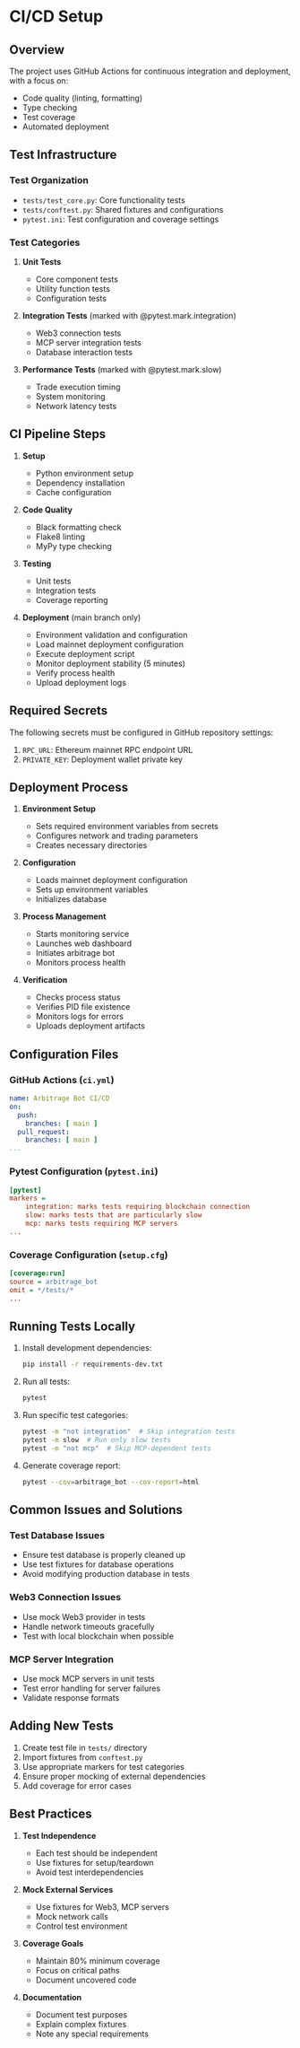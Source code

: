 # CI/CD Setup

## Overview
The project uses GitHub Actions for continuous integration and deployment, with a focus on:
- Code quality (linting, formatting)
- Type checking
- Test coverage
- Automated deployment

## Test Infrastructure

### Test Organization
- `tests/test_core.py`: Core functionality tests
- `tests/conftest.py`: Shared fixtures and configurations
- `pytest.ini`: Test configuration and coverage settings

### Test Categories
1. **Unit Tests**
   - Core component tests
   - Utility function tests
   - Configuration tests

2. **Integration Tests** (marked with @pytest.mark.integration)
   - Web3 connection tests
   - MCP server integration tests
   - Database interaction tests

3. **Performance Tests** (marked with @pytest.mark.slow)
   - Trade execution timing
   - System monitoring
   - Network latency tests

## CI Pipeline Steps

1. **Setup**
   - Python environment setup
   - Dependency installation
   - Cache configuration

2. **Code Quality**
   - Black formatting check
   - Flake8 linting
   - MyPy type checking

3. **Testing**
   - Unit tests
   - Integration tests
   - Coverage reporting

4. **Deployment** (main branch only)
   - Environment validation and configuration
   - Load mainnet deployment configuration
   - Execute deployment script
   - Monitor deployment stability (5 minutes)
   - Verify process health
   - Upload deployment logs

## Required Secrets

The following secrets must be configured in GitHub repository settings:

1. `RPC_URL`: Ethereum mainnet RPC endpoint URL
2. `PRIVATE_KEY`: Deployment wallet private key

## Deployment Process

1. **Environment Setup**
   - Sets required environment variables from secrets
   - Configures network and trading parameters
   - Creates necessary directories

2. **Configuration**
   - Loads mainnet deployment configuration
   - Sets up environment variables
   - Initializes database

3. **Process Management**
   - Starts monitoring service
   - Launches web dashboard
   - Initiates arbitrage bot
   - Monitors process health

4. **Verification**
   - Checks process status
   - Verifies PID file existence
   - Monitors logs for errors
   - Uploads deployment artifacts

## Configuration Files

### GitHub Actions (`ci.yml`)
```yaml
name: Arbitrage Bot CI/CD
on:
  push:
    branches: [ main ]
  pull_request:
    branches: [ main ]
...
```

### Pytest Configuration (`pytest.ini`)
```ini
[pytest]
markers =
    integration: marks tests requiring blockchain connection
    slow: marks tests that are particularly slow
    mcp: marks tests requiring MCP servers
...
```

### Coverage Configuration (`setup.cfg`)
```ini
[coverage:run]
source = arbitrage_bot
omit = */tests/*
...
```

## Running Tests Locally

1. Install development dependencies:
   ```bash
   pip install -r requirements-dev.txt
   ```

2. Run all tests:
   ```bash
   pytest
   ```

3. Run specific test categories:
   ```bash
   pytest -m "not integration"  # Skip integration tests
   pytest -m slow  # Run only slow tests
   pytest -m "not mcp"  # Skip MCP-dependent tests
   ```

4. Generate coverage report:
   ```bash
   pytest --cov=arbitrage_bot --cov-report=html
   ```

## Common Issues and Solutions

### Test Database Issues
- Ensure test database is properly cleaned up
- Use test fixtures for database operations
- Avoid modifying production database in tests

### Web3 Connection Issues
- Use mock Web3 provider in tests
- Handle network timeouts gracefully
- Test with local blockchain when possible

### MCP Server Integration
- Use mock MCP servers in unit tests
- Test error handling for server failures
- Validate response formats

## Adding New Tests

1. Create test file in `tests/` directory
2. Import fixtures from `conftest.py`
3. Use appropriate markers for test categories
4. Ensure proper mocking of external dependencies
5. Add coverage for error cases

## Best Practices

1. **Test Independence**
   - Each test should be independent
   - Use fixtures for setup/teardown
   - Avoid test interdependencies

2. **Mock External Services**
   - Use fixtures for Web3, MCP servers
   - Mock network calls
   - Control test environment

3. **Coverage Goals**
   - Maintain 80% minimum coverage
   - Focus on critical paths
   - Document uncovered code

4. **Documentation**
   - Document test purposes
   - Explain complex fixtures
   - Note any special requirements
